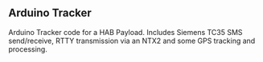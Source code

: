 Arduino Tracker
---------------

Arduino Tracker code for a HAB Payload. Includes Siemens TC35 SMS
send/receive, RTTY transmission via an NTX2 and some GPS tracking and
processing.
